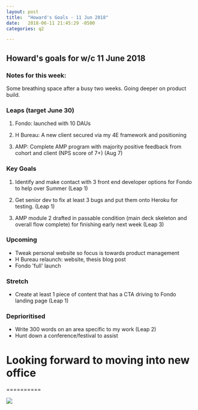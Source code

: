 ```yaml
---
layout: post
title:  "Howard's Goals - 11 Jun 2018"
date:   2018-06-11 21:45:29 -0500
categories: q2

---
```


## Howard's goals for w/c 11 June 2018
  
  
### Notes for this week:

Some breathing space after a busy two weeks. Going deeper on product build.


### Leaps (target June 30)

1. Fondo: launched with 10 DAUs

2. H Bureau: A new client secured via my 4E framework and positioning

3. AMP: Complete AMP program with majority positive feedback from cohort and client (NPS score of 7+) (Aug 7)

  
### Key Goals

1. Identify and make contact with 3 front end developer options for Fondo to help over Summer (Leap 1)

2. Get senior dev to fix at least 3 bugs and put them onto Heroku for testing. (Leap 1)

3. AMP module 2 drafted in passable condition (main deck skeleton and overall flow complete) for finishing early next week (Leap 3)



### Upcoming
- Tweak personal website so focus is towards product management
- H Bureau relaunch: website, thesis blog post
- Fondo 'full' launch


### Stretch

 - Create at least 1 piece of content that has a CTA driving to Fondo landing page (Leap 1)


### Deprioritised

- Write 300 words on an area specific to my work (Leap 2)
- Hunt down a conference/festival to assist



# Looking forward to moving into new office
==========

![](https://media.giphy.com/media/fQZX2aoRC1Tqw/giphy.gif)
